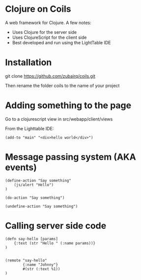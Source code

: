 Clojure on Coils
================

A web framework for Clojure. A few notes:

- Uses Clojure for the server side
- Uses ClojureScript for the client side
- Best developed and run using the LightTable IDE



Installation
============

git clone https://github.com/zubairq/coils.git

Then rename the folder coils to the name of your project




Adding something to the page
============================

Go to a clojurescript view in src/webapp/client/views

From the Lighttable IDE:

    (add-to "main" "<div>hello world</div>")




Message passing system (AKA events)
===================================

    (define-action "Say something"
        (js/alert "Hello")
    )

    (do-action "Say something")

    (undefine-action "Say something")



Calling server side code
========================

    (defn say-hello [params]
        {:text (str "Hello " (:name params))}
    )


    (remote "say-hello"
            {:name "Johnny"}
            #(str (:text %1))
    )

